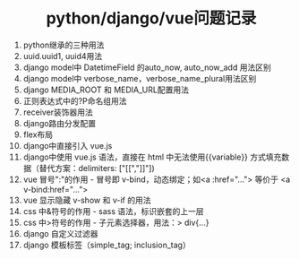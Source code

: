 # <center>python/django/vue问题记录</center>

1. python继承的三种用法
2. uuid.uuid1, uuid4用法
3. django model中 DatetimeField 的auto_now, auto_now_add 用法区别
4. django model中 verbose_name，verbose_name_plural用法区别
5. django MEDIA_ROOT 和 MEDIA_URL配置用法
6. 正则表达式中的?P<name>命名组用法
7. receiver装饰器用法
8. django路由分发配置
9. flex布局
10. django中直接引入 vue.js
11. django中使用 vue.js 语法，直接在 html 中无法使用{{variable}} 方式填充数据（替代方案：delimiters: ["[[","]]"])
12. vue 冒号":"的作用 - 冒号即 v-bind，动态绑定；如\<a :href="..."> 等价于 \<a v-bind:href="..."> 
13. vue 显示隐藏 v-show 和 v-if 的用法
14. css 中&符号的作用 - sass 语法，标识嵌套的上一层
15. css 中>符号的作用 - 子元素选择器，用法：> div{...}
16. django 自定义过滤器
17. django 模板标签（simple_tag; inclusion_tag）